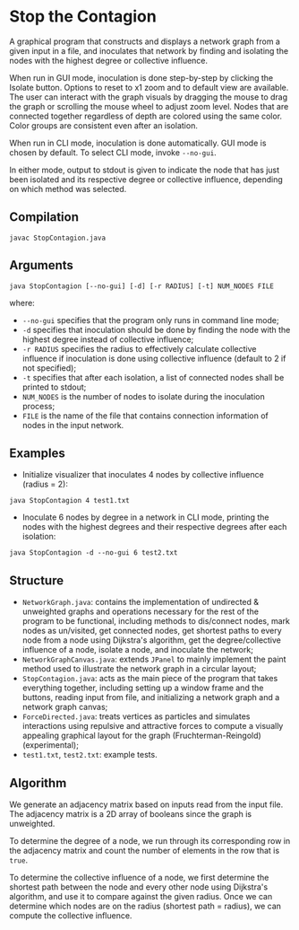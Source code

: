 Stop the Contagion
==================

A graphical program that constructs and displays a network graph from a given
input in a file, and inoculates that network by finding and isolating the nodes
with the highest degree or collective influence.

When run in GUI mode, inoculation is done step-by-step by clicking the Isolate
button. Options to reset to x1 zoom and to default view are available. The user
can interact with the graph visuals by dragging the mouse to drag the graph or
scrolling the mouse wheel to adjust zoom level. Nodes that are connected
together regardless of depth are colored using the same color. Color groups are
consistent even after an isolation.

When run in CLI mode, inoculation is done automatically. GUI mode is chosen by
default. To select CLI mode, invoke `--no-gui`.

In either mode, output to stdout is given to indicate the node that has just
been isolated and its respective degree or collective influence, depending on
which method was selected.

Compilation
-----------

```
javac StopContagion.java
```

Arguments
---------

```
java StopContagion [--no-gui] [-d] [-r RADIUS] [-t] NUM_NODES FILE
```
where:
- `--no-gui` specifies that the program only runs in command line mode;
- `-d` specifies that inoculation should be done by finding the node with the
  highest degree instead of collective influence;
- `-r RADIUS` specifies the radius to effectively calculate collective influence
  if inoculation is done using collective influence (default to 2 if not
  specified);
- `-t` specifies that after each isolation, a list of connected nodes shall be
  printed to stdout;
- `NUM_NODES` is the number of nodes to isolate during the inoculation process;
- `FILE` is the name of the file that contains connection information of nodes
  in the input network.

Examples
--------

- Initialize visualizer that inoculates 4 nodes by collective influence (radius
  = 2):
```
java StopContagion 4 test1.txt
```
- Inoculate 6 nodes by degree in a network in CLI mode, printing the nodes with
  the highest degrees and their respective degrees after each isolation:
```
java StopContagion -d --no-gui 6 test2.txt
```

Structure
---------

- `NetworkGraph.java`: contains the implementation of undirected & unweighted
  graphs and operations necessary for the rest of the program to be functional,
  including methods to dis/connect nodes, mark nodes as un/visited, get
  connected nodes, get shortest paths to every node from a node using Dijkstra's
  algorithm, get the degree/collective influence of a node, isolate a node, and
  inoculate the network;
- `NetworkGraphCanvas.java`: extends `JPanel` to mainly implement the paint
  method used to illustrate the network graph in a circular layout;
- `StopContagion.java`: acts as the main piece of the program that takes
  everything together, including setting up a window frame and the buttons,
  reading input from file, and initializing a network graph and a network graph
  canvas;
- `ForceDirected.java`: treats vertices as particles and simulates interactions
  using repulsive and attractive forces to compute a visually appealing
  graphical layout for the graph (Fruchterman-Reingold) (experimental);
- `test1.txt`, `test2.txt`: example tests.

Algorithm
---------

We generate an adjacency matrix based on inputs read from the input file. The
adjacency matrix is a 2D array of booleans since the graph is unweighted.

To determine the degree of a node, we run through its corresponding row in the
adjacency matrix and count the number of elements in the row that is `true`.

To determine the collective influence of a node, we first determine the shortest
path between the node and every other node using Dijkstra's algorithm, and use
it to compare against the given radius. Once we can determine which nodes are on
the radius (shortest path = radius), we can compute the collective influence.
